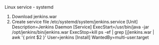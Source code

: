 Linux service - systemd
1. Download jenkins.war
2. Create service file /etc/systemd/system/jenkins.service
[Unit]
Description=Jenkins Daemon
[Service]
ExecStart=/usr/bin/java -jar /opt/jenkins/bin/jenkins.war
ExecStop=kill ps -ef | grep [j]enkins.war | awk '{ print $2 }'
User=jenkins
[Install]
WantedBy=multi-user.target


